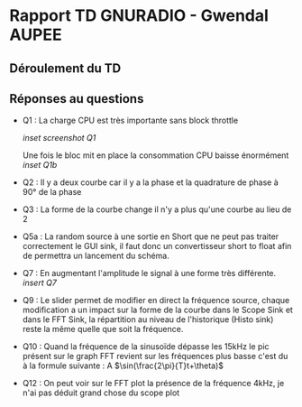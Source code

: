 # Rapport TD GNURADIO - Gwendal AUPEE

## Déroulement du TD

## Réponses au questions

- Q1 : La charge CPU est très importante sans block throttle

    *inset screenshot Q1*
    
    Une fois le bloc mit en place la consommation CPU baisse énormément  
    *inset Q1b*
    
- Q2 : Il y a deux courbe car il y a la phase et la quadrature de phase à 90° de la phase  
- Q3 : La forme de la courbe change il n'y a plus qu'une courbe au lieu de 2  
- Q5a : La random source à une sortie en Short que ne peut pas traiter correctement le GUI sink, il faut donc un convertisseur short to float afin de permettra un lancement du schéma.  
- Q7 : En augmentant l'amplitude le signal à une forme très différente.  
*insert Q7*

- Q9 : Le slider permet de modifier en direct la fréquence source, chaque modification a un impact sur la forme de la courbe dans le Scope Sink et dans le FFT Sink, la répartition au niveau de l'historique (Histo sink) reste la même quelle que soit la fréquence.
- Q10 : Quand la fréquence de la sinusoïde dépasse les 15kHz le pic présent sur le graph FFT revient sur les fréquences plus basse c'est du à la formule suivante : A $\sin(\frac{2\pi}{T}t+\theta)$ 

- Q12 : On peut voir sur le FFT plot la présence de la fréquence 4kHz, je n'ai pas déduit grand chose du scope plot